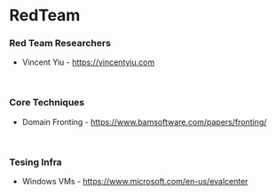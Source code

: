 # RedTeam


### Red Team Researchers
  * Vincent Yiu - https://vincentyiu.com
</br>
  
### Core Techniques  
  * Domain Fronting - https://www.bamsoftware.com/papers/fronting/
</br>

### Tesing Infra
  * Windows VMs - https://www.microsoft.com/en-us/evalcenter

